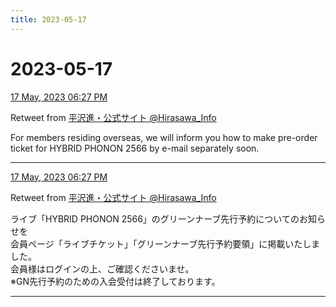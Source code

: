 ```yaml
---
title: 2023-05-17
---
```

# 2023-05-17

[17 May, 2023 06:27 PM](https://twitter.com/Hirasawa_Info/status/1658766256068251648#m)

Retweet from [平沢進・公式サイト @Hirasawa_Info](https://twitter.com/Hirasawa_Info)

For members residing overseas, we will inform  you how to make pre-order  
ticket for HYBRID PHONON 2566 by e-mail separately soon.

---

[17 May, 2023 06:27 PM](https://twitter.com/Hirasawa_Info/status/1658766254784782336#m)

Retweet from [平沢進・公式サイト @Hirasawa_Info](https://twitter.com/Hirasawa_Info)

ライブ「HYBRID PHONON 2566」のグリーンナーブ先行予約についてのお知らせを  
会員ページ「ライブチケット」「グリーンナーブ先行予約要領」に掲載いたしました。  
会員様はログインの上、ご確認くださいませ。  
※GN先行予約のための入会受付は終了しております。

---

